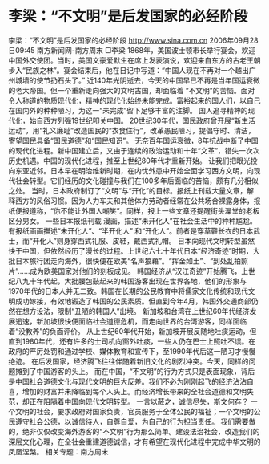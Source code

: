 # 李梁：“不文明”是后发国家的必经阶段

李梁：“不文明”是后发国家的必经阶段
http://www.sina.com.cn 2006年09月28日09:45 南方新闻网-南方周末
□李梁
1868年，美国波士顿市长举行宴会，欢迎中国外交使团。当时，美国文豪爱默生在席上发表演说，欢迎来自东方的古老王朝步入“民族之林”。宴会结束后，他在日记中写道：“中国人现在不再对一个越出广州城墙的使节扔石头了。”
近140年光阴逝去，今天的中国早已不再是当年国运衰微的老大帝国。但一个重新走向强大的文明古国，却面临着 “不文明”的苦恼。面对令人称道的物质现代化，精神的现代化始终未能完成。富裕起来的国人们，以自己在国内外的种种陋习，为这一“未完成”留下足够丰富的注脚。
国人追寻精神的现代化，始自西方列强19世纪叩关中国。
20世纪30年代，国民政府曾开展“新生活运动”，用“礼义廉耻”改造国民的“衣食住行”，改革愚民陋习，提倡守时、清洁，寄望国民具备“国民道德”和“国民知识”。
无奈百年国运衰微，8年抗战中断了中国的现代化进程。新中国建立后，又由于连续的政治运动和十年“文革”，错失一次次历史机遇。中国的现代化进程，推至上世纪80年代才重新开始。
让我们把眼光投向东亚近邻。日本早在明治维新时期，在内忧外患中开始全面学习西方文明，向现代社会转型。它们经历的文化碰撞与我们在100多年后面临的苦恼，颇有几分相似之处。
当时，日本政府制订了“文明”与“开化”的目标。报纸上刊载大量文章，解释西方的风俗习惯。因为人力车夫和其他体力劳动者经常在公共场合裸露身体，报纸便报道称，“你不能让外国人嘲笑”。同样，报上一些文章还提醒街头澡堂的老板区分男女。
一些日本报纸刊载
漫画，描述“未开化人”在社会生活中的种种尴尬。有报纸画画描述“未开化人”、“半开化人” 和“开化人”。前者是穿草鞋长衣的日本武士，而“开化人”则身穿西式礼服、皮鞋，戴西式礼帽。
日本向现代文明转型虽然快于中国，但依然经历了漫长的过程。上世纪六七十年代日本“经济奇迹”时期，大批日本旅行团走向海外，很快便在欧美“名声狼藉”。“挥金如土”、“到处乱拍照片”……成为欧美国家对他们的刻板成见。
韩国经济从“汉江奇迹”开始腾飞，上世纪八九十年代起，大批腰包鼓起来的韩国游客出现在世界各地，他们的形象与1970年代的日本人并无二致。韩国在长期的公民教育中将儒家文化传统和现代文明成功嫁接，有效地锻造了韩国的公民素质。但直到今年4月，韩国外交通商部仍然在想方设法，限制“丑陋的韩国人”出境。
新加坡和台湾在上世纪60年代经济发展迅速，新加坡很快便面临社会道德危机，而走向世界的台湾游客，同样面临着“没教养”的负面评价。
从上世纪60年代开始，新加坡开展反随地吐痰运动，但直到1980年代，还有许多的士司机向窗外吐痰，一些人仍在巴士上照吐不误。在政府的严厉处罚和通过学校、媒体教育和宣传下，至1990年代后这一陋习才慢慢绝迹。
在后发国家，经济腾飞往往伴随着新旧文化的剧烈冲突。今天，同样的问题摊到了中国游客的头上。
而在中国，“不文明”的行为方式只是表面现象，背后是中国社会道德文化与现代文明的巨大反差。我们不必为刚刚起飞的经济沾沾自喜，增加的财富并未降临到每个人头上。而经济增长带来的全社会道德和文明失范，却正在阻隔着中国向现代文明转型。
一言以蔽之，诚信尽失，斯文何存？
一个文明的社会，要求政府对国家负责，官员服务于全体公民的福祉；一个文明的公民遵守社会公德，以诚信待人，自尊自爱，为自己的行为担当责任。
我们需要做的，绝非仅仅改变海外游客的“不文明”行为那么简单。建设法治社会，改造我们的深层文化心理，在全社会重建道德诚信，才有希望在现代化进程中完成中华文明的凤凰涅槃。
相关专题：南方周末 

